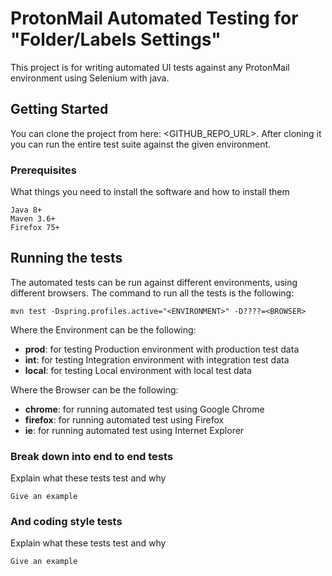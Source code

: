 # ProtonMail Automated Testing for "Folder/Labels Settings"

This project is for writing automated UI tests against any ProtonMail environment using Selenium with java.

## Getting Started

You can clone the project from here: <GITHUB_REPO_URL>. After cloning it you can run the entire test suite against the given environment.

### Prerequisites

What things you need to install the software and how to install them

```
Java 8+
Maven 3.6+
Firefox 75+
```

## Running the tests

The automated tests can be run against different environments, using different browsers. The command to run all the tests is the following:
```
mvn test -Dspring.profiles.active="<ENVIRONMENT>" -D????=<BROWSER>
```
Where the Environment can be the following:
- **prod**: for testing Production environment with production test data
- **int**: for testing Integration environment with integration test data
- **local**: for testing Local environment with local test data

Where the Browser can be the following:
- **chrome**: for running automated test using Google Chrome
- **firefox**: for running automated test using Firefox
- **ie**: for running automated test using Internet Explorer



### Break down into end to end tests

Explain what these tests test and why

```
Give an example
```

### And coding style tests

Explain what these tests test and why

```
Give an example
```